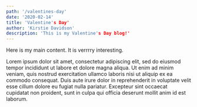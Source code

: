 ```yaml
---
path: '/valentines-day'
date: '2020-02-14'
title: 'Valentine's Day'
author: 'Kirstie Davidson'
description: 'This is my Valentine's Day blog!'
---
```


Here is my main content.
It is verrrry interesting.

Lorem ipsum dolor sit amet, consectetur adipiscing elit, sed do eiusmod tempor incididunt 
ut labore et dolore magna aliqua. Ut enim ad minim veniam, quis nostrud exercitation ullamco 
laboris nisi ut aliquip ex ea commodo consequat. Duis aute irure dolor in reprehenderit in 
voluptate velit esse cillum dolore eu fugiat nulla pariatur. Excepteur sint occaecat cupidatat non proident, 
sunt in culpa qui officia deserunt mollit anim id est laborum.
